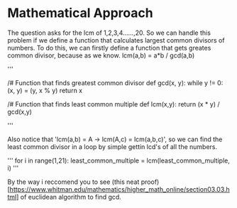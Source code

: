 # Mathematical Approach

The question asks for the lcm of 1,2,3,4......,20. So we can handle this problem if we define a function that calculates largest common divisors of numbers. To do this, we can firstly define a function that gets greates common divisor, because as we know. lcm(a,b) = a*b / gcd(a,b)

'''

/# Function that finds greatest common divisor
def gcd(x, y):
    while y != 0:
        (x, y) = (y, x % y)
    return x

/# Function that finds least common multiple
def lcm(x,y):
    return (x * y) / gcd(x,y)

'''

Also notice that 'lcm(a,b) = A -> lcm(A,c) = lcm(a,b,c)', so we can find the least common divisor in a loop by simple gettin lcd's of all the numbers.

'''
for i in range(1,21):
    least_common_multiple = lcm(least_common_multiple, i)
'''


By the way i reccomend you to see (this neat proof)[https://www.whitman.edu/mathematics/higher_math_online/section03.03.html] of euclidean algorithm to find gcd.
